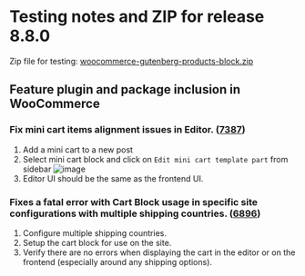 # Testing notes and ZIP for release 8.8.0

Zip file for testing: [woocommerce-gutenberg-products-block.zip](https://github.com/woocommerce/woocommerce-blocks/files/9851305/woocommerce-gutenberg-products-block.zip)

## Feature plugin and package inclusion in WooCommerce

### Fix mini cart items alignment issues in Editor. ([7387](https://github.com/woocommerce/woocommerce-blocks/pull/7387))

1. Add a mini cart to a new post
2. Select mini cart block and click on `Edit mini cart template part` from sidebar
![image](https://user-images.githubusercontent.com/16707866/195553558-49c48e77-adfb-4e5e-a36f-72e6eeddacc5.png)
3. Editor UI should be the same as the frontend UI.

### Fixes a fatal error with Cart Block usage in specific site configurations with multiple shipping countries. ([6896](https://github.com/woocommerce/woocommerce-blocks/pull/6896))

1. Configure multiple shipping countries.
2. Setup the cart block for use on the site.
3. Verify there are no errors when displaying the cart in the editor or on the frontend (especially around any shipping options).

